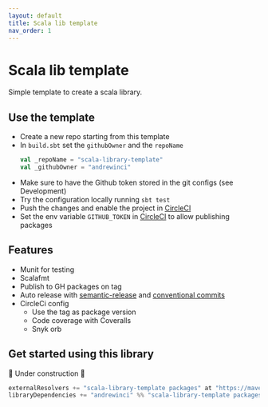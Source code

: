 ```yaml
---
layout: default
title: Scala lib template
nav_order: 1
---
```

# Scala lib template

Simple template to create a scala library.

## Use the template

- Create a new repo starting from this template
- In `build.sbt` set the `githubOwner` and the `repoName`
    ```scala
    val _repoName = "scala-library-template"
    val _githubOwner = "andrewinci"
    ```
- Make sure to have the Github token stored in the git configs (see Development)
- Try the configuration locally running `sbt test`
- Push the changes and enable the project in [CircleCI](https://app.circleci.com/projects/project-dashboard/github/<gitub_owner>)
- Set the env variable `GITHUB_TOKEN` in [CircleCI](https://app.circleci.com/settings/project/github/<gitub_owner>/<repo_name>/environment-variables) to allow publishing packages

## Features

- Munit for testing
- Scalafmt
- Publish to GH packages on tag
- Auto release with [semantic-release](https://github.com/semantic-release/semantic-release) and [conventional commits](https://www.conventionalcommits.org/en/v1.0.0/)
- CircleCi config
    - Use the tag as package version
    - Code coverage with Coveralls
    - Snyk orb


## Get started using this library

🚧 Under construction 🚧

```scala
externalResolvers += "scala-library-template packages" at "https://maven.pkg.github.com/"
libraryDependencies += "andrewinci" %% "scala-library-template packages" % "0.1.0-SNAPSHOT"
```
